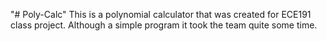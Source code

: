 "# Poly-Calc" 
This is a polynomial calculator that was created for ECE191 class project.
Although a simple program it took the team quite some time.
